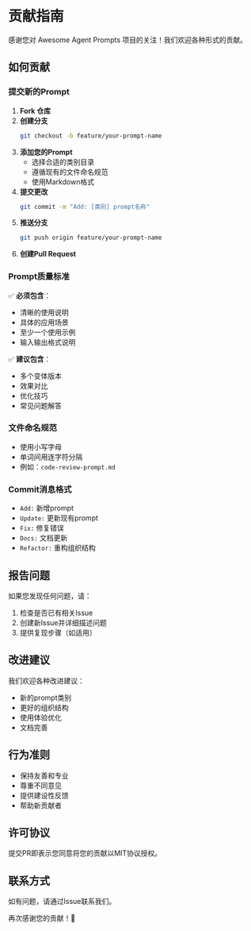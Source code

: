 # 贡献指南

感谢您对 Awesome Agent Prompts 项目的关注！我们欢迎各种形式的贡献。

## 如何贡献

### 提交新的Prompt

1. **Fork 仓库**
2. **创建分支**
   ```bash
   git checkout -b feature/your-prompt-name
   ```
3. **添加您的Prompt**
   - 选择合适的类别目录
   - 遵循现有的文件命名规范
   - 使用Markdown格式
4. **提交更改**
   ```bash
   git commit -m "Add: [类别] prompt名称"
   ```
5. **推送分支**
   ```bash
   git push origin feature/your-prompt-name
   ```
6. **创建Pull Request**

### Prompt质量标准

✅ **必须包含**：
- 清晰的使用说明
- 具体的应用场景
- 至少一个使用示例
- 输入输出格式说明

✅ **建议包含**：
- 多个变体版本
- 效果对比
- 优化技巧
- 常见问题解答

### 文件命名规范

- 使用小写字母
- 单词间用连字符分隔
- 例如：`code-review-prompt.md`

### Commit消息格式

- `Add:` 新增prompt
- `Update:` 更新现有prompt
- `Fix:` 修复错误
- `Docs:` 文档更新
- `Refactor:` 重构组织结构

## 报告问题

如果您发现任何问题，请：
1. 检查是否已有相关Issue
2. 创建新Issue并详细描述问题
3. 提供复现步骤（如适用）

## 改进建议

我们欢迎各种改进建议：
- 新的prompt类别
- 更好的组织结构
- 使用体验优化
- 文档完善

## 行为准则

- 保持友善和专业
- 尊重不同意见
- 提供建设性反馈
- 帮助新贡献者

## 许可协议

提交PR即表示您同意将您的贡献以MIT协议授权。

## 联系方式

如有问题，请通过Issue联系我们。

再次感谢您的贡献！🎉